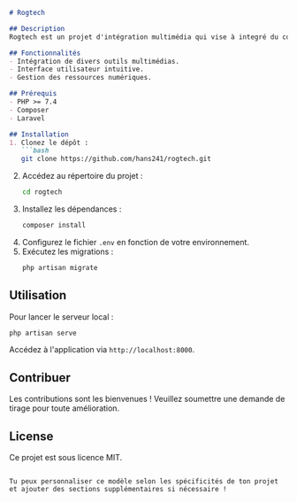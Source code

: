 
```markdown
# Rogtech

## Description
Rogtech est un projet d'intégration multimédia qui vise à integré du contenue mulitimédia sur un site web. Ce projet utilise le framework Laravel pour créer des applications robustes et performantes.

## Fonctionnalités
- Intégration de divers outils multimédias.
- Interface utilisateur intuitive.
- Gestion des ressources numériques.

## Prérequis
- PHP >= 7.4
- Composer
- Laravel

## Installation
1. Clonez le dépôt :
   ```bash
   git clone https://github.com/hans241/rogtech.git
   ```
2. Accédez au répertoire du projet :
   ```bash
   cd rogtech
   ```
3. Installez les dépendances :
   ```bash
   composer install
   ```
4. Configurez le fichier `.env` en fonction de votre environnement.
5. Exécutez les migrations :
   ```bash
   php artisan migrate
   ```

## Utilisation
Pour lancer le serveur local :
```bash
php artisan serve
```
Accédez à l'application via `http://localhost:8000`.

## Contribuer
Les contributions sont les bienvenues ! Veuillez soumettre une demande de tirage pour toute amélioration.

## License
Ce projet est sous licence MIT.
```

Tu peux personnaliser ce modèle selon les spécificités de ton projet et ajouter des sections supplémentaires si nécessaire !
